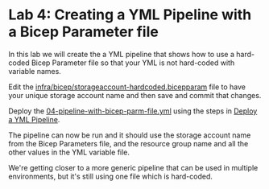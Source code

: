 # Lab 4: Creating a YML Pipeline with a Bicep Parameter file

In this lab we will create the a YML pipeline that shows how to use a hard-coded Bicep Parameter file so that your YML is not hard-coded with variable names.

Edit the [infra/bicep/storageaccount-hardcoded.bicepparam](../infra/bicep/storageaccount-hardcoded.bicepparam) file to have your unique storage account name and then save and commit that changes.

Deploy the [04-pipeline-with-bicep-parm-file.yml](../.azdo/pipelines/04-pipeline-with-bicep-parm-file.yml) using the steps in [Deploy a YML Pipeline](./CreateNewPipeline.md).

The pipeline can now be run and it should use the storage account name from the Bicep Parameters file, and the resource group name and all the other values in the YML variable file.

We're getting closer to a more generic pipeline that can be used in multiple environments, but it's still using one file which is hard-coded.

